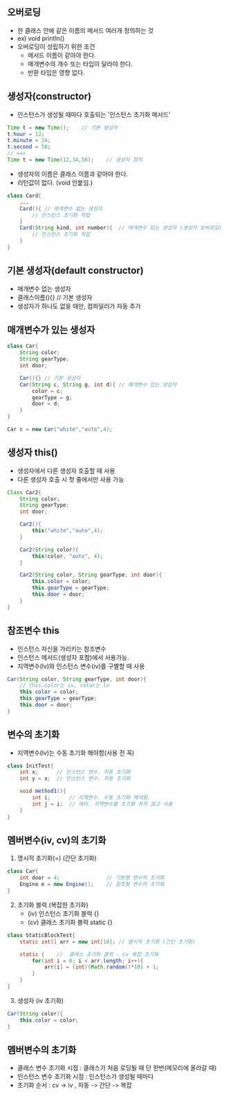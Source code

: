 오버로딩
-----
* 한 클래스 안에 같은 이름의 메서드 여러개 정의하는 것  
* ex) void println() 
* 오버로딩이 성립하기 위한 조건
    + 메서드 이름이 같아야 한다.
    + 매개변수의 개수 또는 타입이 달라야 한다. 
    + 반환 타입은 영향 없다. 

생성자(constructor)
-----
* 인스턴스가 생성될 때마다 호출되는 '인스턴스 초기화 메서드'
```java
Time t = new Time();    // 기본 생성자 
t.hour = 12;
t.minute = 34;
t.second = 56;
// ==> 
Time t = new Time(12,34,56);    // 생성자 정의 
```
* 생성자의 이름은 클래스 이름과 같아야 한다. 
* 리턴값이 없다. (void 안붙임.)
```java
class Card{
    ...
    Card(){ // 매개변수 없는 생성자
        // 인스턴스 초기화 작업
    }
    Card(String kind, int number){  // 매개변수 있는 생성자 (생성자 오버로딩)
        // 인스턴스 초기화 작업
    }
}
```
기본 생성자(default constructor)
-----
* 매개변수 없는 생성자
* 클래스이름(){}    // 기본 생성자 
* 생성자가 하나도 없을 때만, 컴파일러가 자동 추가

매개변수가 있는 생성자
-----
```java
class Car{
    String color;
    String gearType;
    int door;

    Car(){} // 기본 생성자
    Car(String c, String g, int d){ // 매개변수 있는 생성자
        color = c;
        gearType = g;
        door = d;
    }
}

Car c = new Car("white","auto",4);
```

생성자 this()
-----
* 생성자에서 다른 생성자 호출할 때 사용 
* 다른 생성자 호출 시 첫 줄에서만 사용 가능 
```java
Class Car2{
    String color;
    String gearType;
    int door;

    Car2(){
        this("white","auto",4);
    }

    Car2(String color){
        this(color, "auto", 4);
    }

    Car2(String color, String gearType, int door){
        this.color = color;
        this.gearType = gearType;
        this.door = door;
    }
}
```

참조변수 this
-----
* 인스턴스 자신을 가리키는 참조변수 
* 인스턴스 메서드(생성자 포함)에서 사용가능.
* 지역변수(lv)와 인스턴스 변수(iv)를 구별할 때 사용 
```java
Car(String color, String gearType, int door){
    // this.color는 iv, color는 lv
    this.color = color;
    this.gearType = gearType;
    this.door = door;
}
```

변수의 초기화
-----

* 지역변수(lv)는 수동 초기화 해야함(사용 전 꼭)
```java
class InitTest{
    int x;      // 인스턴스 변수. 자동 초기화
    int y = x;  // 인스턴스 변수. 자동 초기화

    void method1(){
        int i;      // 지역변수. 수동 초기화 해야함.
        int j = i;  // 에러. 지역변수를 초기화 하지 않고 사용
    }
}
```

멤버변수(iv, cv)의 초기화
-----

1. 명시적 초기화(=) (간단 초기화)
```java
class Car{
    int door = 4;               // 기본형 변수의 초기화
    Engine e = new Engine();    // 참조형 변수의 초기화
}
```

2. 초기화 블럭 (복잡한 초기화)
    + (iv) 인스턴스 초기화 블럭 {} 
    + (cv) 클래스 초기화 블럭 static {}
```java
class StaticBlockTest{
    static int[] arr = new int[10]; // 명시적 초기화 (간단 초기화)

    static {    //  클래스 초기화 블럭 - cv 복잡 초기화 
        for(int i = 0; i < arr.length; i++){
            arr[i] = (int)(Math.random()*10) + 1;
        }
    }
}
```
3. 생성자 (iv 초기화)
```java
Car(String color){
    this.color = color;
}
```

멤버변수의 초기화
-----

* 클래스 변수 초기화 시점 : 클래스가 처음 로딩될 때 단 한번(메모리에 올라갈 때) 
* 인스턴스 변수 초기화 시점 : 인스턴스가 생성될 때마다 
* 초기화 순서 : cv -> iv , 자동 -> 간단 -> 복잡 







